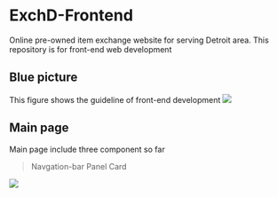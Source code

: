 # ExchD-Frontend
Online pre-owned item exchange website for serving Detroit area. This repository is for front-end web development


## Blue picture
This figure shows the guideline of front-end development
![](https://github.com/ExchD/ExchD-Frontend/tree/zhenjie/images/bluePicture.png)  


## Main page
Main page include three component so far

>Navgation-bar
>Panel
>Card

![](https://github.com/ExchD/ExchD-Frontend/tree/zhenjie/images/Main_page.jpg)
